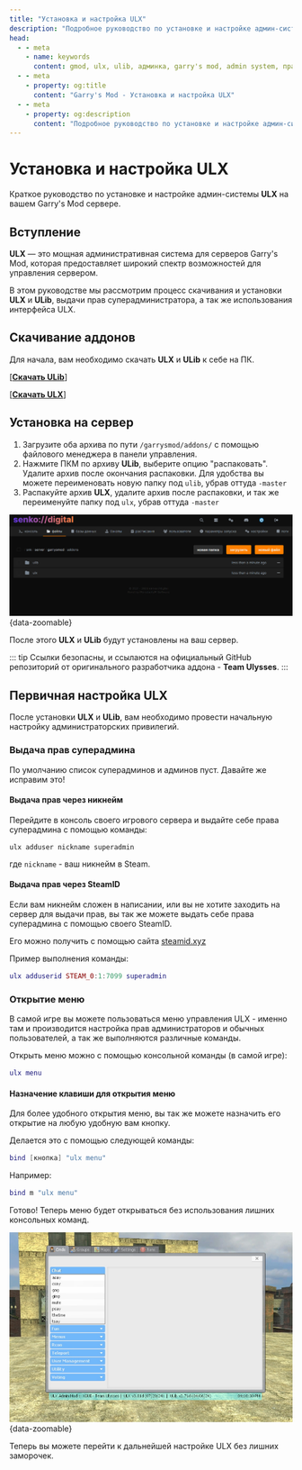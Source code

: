 ```yaml
---
title: "Установка и настройка ULX"
description: "Подробное руководство по установке и настройке админ-системы ULX на сервере Garry's Mod. Управление правами и командами администраторов."
head:
  - - meta
    - name: keywords
      content: gmod, ulx, ulib, админка, garry's mod, admin system, права администратора
  - - meta
    - property: og:title
      content: "Garry's Mod - Установка и настройка ULX"
  - - meta
    - property: og:description
      content: "Подробное руководство по установке и настройке админ-системы ULX на сервере Garry's Mod. Управление правами и командами администраторов."
---
```


<script setup>
import GmodLogo from '/components/GmodLogo.vue';
</script>

# <GmodLogo>Установка и настройка ULX</GmodLogo>

Краткое руководство по установке и настройке админ-системы **ULX** на вашем Garry's Mod сервере.

## Вступление

**ULX** — это мощная административная система для серверов Garry's Mod, которая предоставляет широкий спектр возможностей для управления сервером.

В этом руководстве мы рассмотрим процесс скачивания и установки **ULX** и **ULib**, выдачи прав суперадминистратора, а так же использования интерфейса ULX.

## Скачивание аддонов

Для начала, вам необходимо скачать **ULX** и **ULib** к себе на ПК.

[**[Скачать ULib](https://github.com/TeamUlysses/ulib/archive/refs/heads/master.zip)**]

[**[Скачать ULX](https://github.com/TeamUlysses/ulx/archive/refs/heads/master.zip)**]

## Установка на сервер

1. Загрузите оба архива по пути `/garrysmod/addons/` с помощью файлового менеджера в панели управления.
2. Нажмите ПКМ по архиву **ULib**, выберите опцию "распаковать". Удалите архив после окончания распаковки. Для удобства вы можете переименовать новую папку под `ulib`, убрав оттуда `-master`
3. Распакуйте архив **ULX**, удалите архив после распаковки, и так же переименуйте папку под `ulx`, убрав оттуда `-master`

![ulx installed](/images/games/gmod/ulx-installed.png){data-zoomable}

После этого **ULX** и **ULib** будут установлены на ваш сервер.

::: tip
Ссылки безопасны, и ссылаются на официальный GitHub репозиторий от оригинального разработчика аддона - **Team Ulysses**.
:::

## Первичная настройка ULX

После установки **ULX** и **ULib**, вам необходимо провести начальную настройку администраторских привилегий.

### Выдача прав суперадмина

По умолчанию список суперадминов и админов пуст. Давайте же исправим это!

#### Выдача прав через никнейм

Перейдите в консоль своего игрового сервера и выдайте себе права суперадмина с помощью команды:

```
ulx adduser nickname superadmin
```

где `nickname` - ваш никнейм в Steam.

#### Выдача прав через SteamID

Если вам никнейм сложен в написании, или вы не хотите заходить на сервер для выдачи прав, вы так же можете выдать себе права суперадмина с помощью своего SteamID.

Его можно получить с помощью сайта [steamid.xyz](https://steamid.xyz/)

Пример выполнения команды:

```lua
ulx adduserid STEAM_0:1:7099 superadmin
```

### Открытие меню

В самой игре вы можете пользоваться меню управления ULX - именно там и производится настройка прав администраторов и обычных пользователей, а так же выполняются различные команды.

Открыть меню можно с помощью консольной команды (в самой игре):

```lua
ulx menu
```

#### Назначение клавиши для открытия меню

Для более удобного открытия меню, вы так же можете назначить его открытие на любую удобную вам кнопку.

Делается это с помощью следующей команды:

```lua
bind [кнопка] "ulx menu"
```

Например:

```lua
bind m "ulx menu"
```

Готово! Теперь меню будет открываться без использования лишних консольных команд.

![ulx open](/images/games/gmod/ulx-open.jpg){data-zoomable}

Теперь вы можете перейти к дальнейшей настройке ULX без лишних заморочек.
